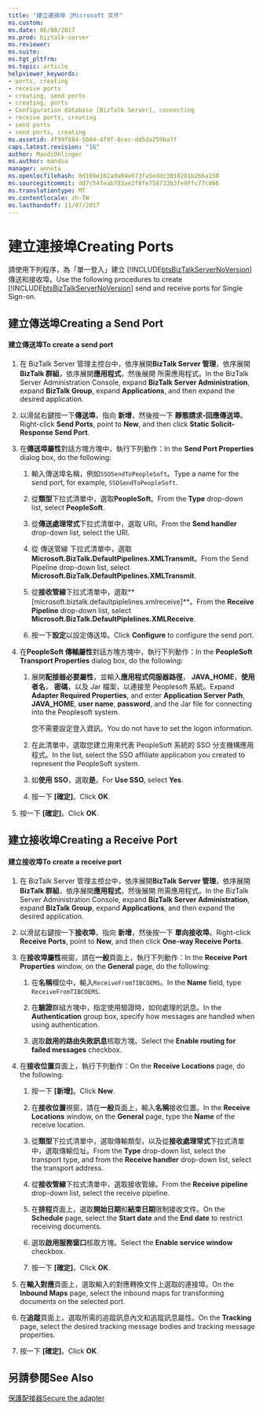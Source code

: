 ```yaml
---
title: "建立連接埠 |Microsoft 文件"
ms.custom: 
ms.date: 06/08/2017
ms.prod: biztalk-server
ms.reviewer: 
ms.suite: 
ms.tgt_pltfrm: 
ms.topic: article
helpviewer_keywords:
- ports, creating
- receive ports
- creating, send ports
- creating, ports
- Configuration database [BizTalk Server], connecting
- receive ports, creating
- send ports
- send ports, creating
ms.assetid: 4f99f884-5b84-4f9f-8cec-dd5da259ba7f
caps.latest.revision: "16"
author: MandiOhlinger
ms.author: mandia
manager: anneta
ms.openlocfilehash: 0d109e102ada04e673fa5eddc3010201b266a150
ms.sourcegitcommit: dd7c54feab783ae2f8fe75873363fe9ffc77cd66
ms.translationtype: MT
ms.contentlocale: zh-TW
ms.lasthandoff: 11/07/2017
---
```

# <a name="creating-ports"></a><span data-ttu-id="e193c-102">建立連接埠</span><span class="sxs-lookup"><span data-stu-id="e193c-102">Creating Ports</span></span>
<span data-ttu-id="e193c-103">請使用下列程序，為「單一登入」建立 [!INCLUDE[btsBizTalkServerNoVersion](../includes/btsbiztalkservernoversion-md.md)] 傳送和接收埠。</span><span class="sxs-lookup"><span data-stu-id="e193c-103">Use the following procedures to create [!INCLUDE[btsBizTalkServerNoVersion](../includes/btsbiztalkservernoversion-md.md)] send and receive ports for Single Sign-on.</span></span>  
  
## <a name="creating-a-send-port"></a><span data-ttu-id="e193c-104">建立傳送埠</span><span class="sxs-lookup"><span data-stu-id="e193c-104">Creating a Send Port</span></span>  
  
#### <a name="to-create-a-send-port"></a><span data-ttu-id="e193c-105">建立傳送埠</span><span class="sxs-lookup"><span data-stu-id="e193c-105">To create a send port</span></span>  
  
1.  <span data-ttu-id="e193c-106">在 BizTalk Server 管理主控台中，依序展開**BizTalk Server 管理**，依序展開**BizTalk 群組**，依序展開**應用程式**，然後展開 所需應用程式。</span><span class="sxs-lookup"><span data-stu-id="e193c-106">In the BizTalk Server Administration Console, expand **BizTalk Server Administration**, expand **BizTalk Group**, expand **Applications**, and then expand the desired application.</span></span>  
  
2.  <span data-ttu-id="e193c-107">以滑鼠右鍵按一下**傳送埠**，指向 **新增**，然後按一下 **靜態請求-回應傳送埠**。</span><span class="sxs-lookup"><span data-stu-id="e193c-107">Right-click **Send Ports**, point to **New**, and then click **Static Solicit-Response Send Port**.</span></span>  
  
3.  <span data-ttu-id="e193c-108">在**傳送埠屬性**對話方塊方塊中，執行下列動作：</span><span class="sxs-lookup"><span data-stu-id="e193c-108">In the **Send Port Properties** dialog box, do the following:</span></span>  
  
    1.  <span data-ttu-id="e193c-109">輸入傳送埠名稱，例如`SSOSendToPeopleSoft`。</span><span class="sxs-lookup"><span data-stu-id="e193c-109">Type a name for the send port, for example, `SSOSendToPeopleSoft`.</span></span>  
  
    2.  <span data-ttu-id="e193c-110">從**類型**下拉式清單中，選取**PeopleSoft**。</span><span class="sxs-lookup"><span data-stu-id="e193c-110">From the **Type** drop-down list, select **PeopleSoft**.</span></span>  
  
    3.  <span data-ttu-id="e193c-111">從**傳送處理常式**下拉式清單中，選取 URI。</span><span class="sxs-lookup"><span data-stu-id="e193c-111">From the **Send handler** drop-down list, select the URI.</span></span>  
  
    4.  <span data-ttu-id="e193c-112">從 傳送管線 下拉式清單中，選取  **Microsoft.BizTalk.DefaultPipelines.XMLTransmit**。</span><span class="sxs-lookup"><span data-stu-id="e193c-112">From the Send Pipeline drop-down list, select **Microsoft.BizTalk.DefaultPipelines.XMLTransmit**.</span></span>  
  
    5.  <span data-ttu-id="e193c-113">從**接收管線**下拉式清單中，選取**[microsoft.biztalk.defaultpiplelines.xmlreceive]**。</span><span class="sxs-lookup"><span data-stu-id="e193c-113">From the **Receive Pipeline** drop-down list, select **Microsoft.BizTalk.DefaultPiplelines.XMLReceive**.</span></span>  
  
    6.  <span data-ttu-id="e193c-114">按一下**設定**以設定傳送埠。</span><span class="sxs-lookup"><span data-stu-id="e193c-114">Click **Configure** to configure the send port.</span></span>  
  
4.  <span data-ttu-id="e193c-115">在**PeopleSoft 傳輸屬性**對話方塊方塊中，執行下列動作：</span><span class="sxs-lookup"><span data-stu-id="e193c-115">In the **PeopleSoft Transport Properties** dialog box, do the following:</span></span>  
  
    1.  <span data-ttu-id="e193c-116">展開**配接器必要屬性**，並輸入**應用程式伺服器路徑**， **JAVA_HOME**，**使用者名**， **密碼**，以及 Jar 檔案，以連接至 Peoplesoft 系統。</span><span class="sxs-lookup"><span data-stu-id="e193c-116">Expand **Adapter Required Properties**, and enter **Application Server Path**, **JAVA_HOME**, **user name**, **password**, and the Jar file for connecting into the Peoplesoft system.</span></span>  
  
         <span data-ttu-id="e193c-117">您不需要設定登入資訊。</span><span class="sxs-lookup"><span data-stu-id="e193c-117">You do not have to set the logon information.</span></span>  
  
    2.  <span data-ttu-id="e193c-118">在此清單中，選取您建立用來代表 PeopleSoft 系統的 SSO 分支機構應用程式。</span><span class="sxs-lookup"><span data-stu-id="e193c-118">In the list, select the SSO affiliate application you created to represent the PeopleSoft system.</span></span>  
  
    3.  <span data-ttu-id="e193c-119">如**使用 SSO**，選取**是**。</span><span class="sxs-lookup"><span data-stu-id="e193c-119">For **Use SSO**, select **Yes**.</span></span>  
  
    4.  <span data-ttu-id="e193c-120">按一下 **[確定]**。</span><span class="sxs-lookup"><span data-stu-id="e193c-120">Click **OK**.</span></span>  
  
5.  <span data-ttu-id="e193c-121">按一下 **[確定]**。</span><span class="sxs-lookup"><span data-stu-id="e193c-121">Click **OK**.</span></span>  
  
## <a name="creating-a-receive-port"></a><span data-ttu-id="e193c-122">建立接收埠</span><span class="sxs-lookup"><span data-stu-id="e193c-122">Creating a Receive Port</span></span>  
  
#### <a name="to-create-a-receive-port"></a><span data-ttu-id="e193c-123">建立接收埠</span><span class="sxs-lookup"><span data-stu-id="e193c-123">To create a receive port</span></span>  
  
1.  <span data-ttu-id="e193c-124">在 BizTalk Server 管理主控台中，依序展開**BizTalk Server 管理**，依序展開**BizTalk 群組**，依序展開**應用程式**，然後展開 所需應用程式。</span><span class="sxs-lookup"><span data-stu-id="e193c-124">In the BizTalk Server Administration Console, expand **BizTalk Server Administration**, expand **BizTalk Group**, expand **Applications**, and then expand the desired application.</span></span>  
  
2.  <span data-ttu-id="e193c-125">以滑鼠右鍵按一下**接收埠**，指向 **新增**，然後按一下 **單向接收埠**。</span><span class="sxs-lookup"><span data-stu-id="e193c-125">Right-click **Receive Ports**, point to **New**, and then click **One-way Receive Ports**.</span></span>  
  
3.  <span data-ttu-id="e193c-126">在**接收埠屬性**視窗，請在**一般**頁面上，執行下列動作：</span><span class="sxs-lookup"><span data-stu-id="e193c-126">In the **Receive Port Properties** window, on the **General** page, do the following:</span></span>  
  
    1.  <span data-ttu-id="e193c-127">在**名稱**欄位中，輸入`ReceiveFromTIBCOEMS`。</span><span class="sxs-lookup"><span data-stu-id="e193c-127">In the **Name** field, type `ReceiveFromTIBCOEMS`.</span></span>  
  
    2.  <span data-ttu-id="e193c-128">在**驗證**群組方塊中，指定使用驗證時，如何處理的訊息。</span><span class="sxs-lookup"><span data-stu-id="e193c-128">In the **Authentication** group box, specify how messages are handled when using authentication.</span></span>  
  
    3.  <span data-ttu-id="e193c-129">選取**啟用的路由失敗訊息**核取方塊。</span><span class="sxs-lookup"><span data-stu-id="e193c-129">Select the **Enable routing for failed messages** checkbox.</span></span>  
  
4.  <span data-ttu-id="e193c-130">在**接收位置**頁面上，執行下列動作：</span><span class="sxs-lookup"><span data-stu-id="e193c-130">On the **Receive Locations** page, do the following:</span></span>  
  
    1.  <span data-ttu-id="e193c-131">按一下 **[新增]**。</span><span class="sxs-lookup"><span data-stu-id="e193c-131">Click **New**.</span></span>  
  
    2.  <span data-ttu-id="e193c-132">在**接收位置**視窗，請在**一般**頁面上，輸入**名稱**接收位置。</span><span class="sxs-lookup"><span data-stu-id="e193c-132">In the **Receive Locations** window, on the **General** page, type the **Name** of the receive location.</span></span>  
  
    3.  <span data-ttu-id="e193c-133">從**類型**下拉式清單中，選取傳輸類型，以及從**接收處理常式**下拉式清單中，選取傳輸位址。</span><span class="sxs-lookup"><span data-stu-id="e193c-133">From the **Type** drop-down list, select the transport type, and from the **Receive handler** drop-down list, select the transport address.</span></span>  
  
    4.  <span data-ttu-id="e193c-134">從**接收管線**下拉式清單中，選取接收管線。</span><span class="sxs-lookup"><span data-stu-id="e193c-134">From the **Receive pipeline** drop-down list, select the receive pipeline.</span></span>  
  
    5.  <span data-ttu-id="e193c-135">在**排程**頁面上，選取**開始日期**和**結束日期**限制接收文件。</span><span class="sxs-lookup"><span data-stu-id="e193c-135">On the **Schedule** page, select the **Start date** and the **End date** to restrict receiving documents.</span></span>  
  
    6.  <span data-ttu-id="e193c-136">選取**啟用服務窗口**核取方塊。</span><span class="sxs-lookup"><span data-stu-id="e193c-136">Select the **Enable service window** checkbox.</span></span>  
  
    7.  <span data-ttu-id="e193c-137">按一下 **[確定]**。</span><span class="sxs-lookup"><span data-stu-id="e193c-137">Click **OK**.</span></span>  
  
5.  <span data-ttu-id="e193c-138">在**輸入對應**頁面上，選取輸入的對應轉換文件上選取的連接埠。</span><span class="sxs-lookup"><span data-stu-id="e193c-138">On the **Inbound Maps** page, select the inbound maps for transforming documents on the selected port.</span></span>  
  
6.  <span data-ttu-id="e193c-139">在**追蹤**頁面上，選取所需的追蹤訊息內文和追蹤訊息屬性。</span><span class="sxs-lookup"><span data-stu-id="e193c-139">On the **Tracking** page, select the desired tracking message bodies and tracking message properties.</span></span>  
  
7.  <span data-ttu-id="e193c-140">按一下 **[確定]**。</span><span class="sxs-lookup"><span data-stu-id="e193c-140">Click **OK**.</span></span>  
  
## <a name="see-also"></a><span data-ttu-id="e193c-141">另請參閱</span><span class="sxs-lookup"><span data-stu-id="e193c-141">See Also</span></span>  
 [<span data-ttu-id="e193c-142">保護配接器</span><span class="sxs-lookup"><span data-stu-id="e193c-142">Secure the adapter</span></span>](../core/security-in-biztalk-adapter-for-peoplesoft-enterprise.md)